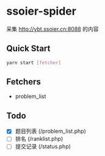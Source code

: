 # ssoier-spider

采集 http://ybt.ssoier.cn:8088 的内容

## Quick Start

```bash
yarn start [fetcher]
```

## Fetchers

- problem_list

## Todo

- [x] 题目列表 (/problem_list.php)
- [ ] 排名 (/ranklist.php)
- [ ] 提交记录 (/status.php)
